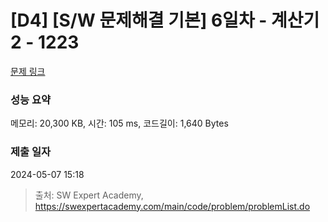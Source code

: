 # [D4] [S/W 문제해결 기본] 6일차 - 계산기2 - 1223 

[문제 링크](https://swexpertacademy.com/main/code/problem/problemDetail.do?contestProbId=AV14nnAaAFACFAYD) 

### 성능 요약

메모리: 20,300 KB, 시간: 105 ms, 코드길이: 1,640 Bytes

### 제출 일자

2024-05-07 15:18



> 출처: SW Expert Academy, https://swexpertacademy.com/main/code/problem/problemList.do